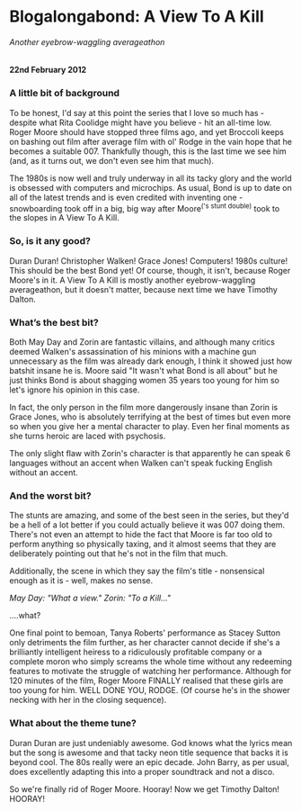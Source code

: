 # Blogalongabond: A View To A Kill

###### Another eyebrow-waggling averageathon

#### 22nd February 2012

### A little bit of background

To be honest, I'd say at this point the series that I love so much has - despite what Rita Coolidge might have you believe - hit an all-time low. Roger Moore should have stopped three films ago, and yet Broccoli keeps on bashing out film after average film with ol' Rodge in the vain hope that he becomes a suitable 007. Thankfully though, this is the last time we see him (and, as it turns out, we don't even see him that much).

The 1980s is now well and truly underway in all its tacky glory and the world is obsessed with computers and microchips. As usual, Bond is up to date on all of the latest trends and is even credited with inventing one - snowboarding took off in a big, big way after Moore<sup>('s stunt double)</sup> took to the slopes in A View To A Kill.

### So, is it any good?

Duran Duran! Christopher Walken! Grace Jones! Computers! 1980s culture! This should be the best Bond yet! Of course, though, it isn't, because Roger Moore's in it. A View To A Kill is mostly another eyebrow-waggling averageathon, but it doesn't matter, because next time we have Timothy Dalton.

### What’s the best bit?

Both May Day and Zorin are fantastic villains, and although many critics deemed Walken's assassination of his minions with a machine gun unnecessary as the film was already dark enough, I think it showed just how batshit insane he is. Moore said "It wasn't what Bond is all about" but he just thinks Bond is about shagging women 35 years too young for him so let's ignore his opinion in this case.

In fact, the only person in the film more dangerously insane than Zorin is Grace Jones, who is absolutely terrifying at the best of times but even more so when you give her a mental character to play. Even her final moments as she turns heroic are laced with psychosis.

The only slight flaw with Zorin's character is that apparently he can speak 6 languages without an accent when Walken can't speak fucking English without an accent.

### And the worst bit?

The stunts are amazing, and some of the best seen in the series, but they'd be a hell of a lot better if you could actually believe it was 007 doing them. There's not even an attempt to hide the fact that Moore is far too old to perform anything so physically taxing, and it almost seems that they are deliberately pointing out that he's not in the film that much.

Additionally, the scene in which they say the film's title - nonsensical enough as it is - well, makes no sense.

_May Day: "What a view." Zorin: "To a Kill..."_

....what?

One final point to bemoan, Tanya Roberts' performance as Stacey Sutton only detriments the film further, as her character cannot decide if she's a brilliantly intelligent heiress to a ridiculously profitable company or a complete moron who simply screams the whole time without any redeeming features to motivate the struggle of watching her performance. Although for 120 minutes of the film, Roger Moore FINALLY realised that these girls are too young for him. WELL DONE YOU, RODGE. (Of course he's in the shower necking with her in the closing sequence).

### What about the theme tune?

Duran Duran are just undeniably awesome. God knows what the lyrics mean but the song is awesome and that tacky neon title sequence that backs it is beyond cool. The 80s really were an epic decade. John Barry, as per usual, does excellently adapting this into a proper soundtrack and not a disco.

So we're finally rid of Roger Moore. Hooray! Now we get Timothy Dalton! HOORAY!
